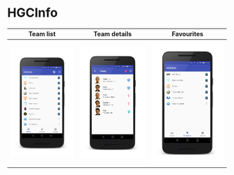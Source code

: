 # HGCInfo
| Team list  | Team details | Favourites |
| ------------- | ------------- | ------------- |
| <img src="https://github.com/barbaralocsi/HGCInfo/blob/master/Images/teams.png " width="300"/>  | <img src="https://github.com/barbaralocsi/HGCInfo/blob/master/Images/fnc.png "  width="300"/>  |  <img src="https://github.com/barbaralocsi/HGCInfo/blob/master/Images/favs.png "  width="300"/>  |
